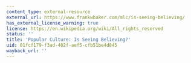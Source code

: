 ```yaml
---
content_type: external-resource
external_url: https://www.frankwbaker.com/mlc/is-seeing-believing/
has_external_license_warning: true
license: https://en.wikipedia.org/wiki/All_rights_reserved
status: ''
title: 'Popular Culture: Is Seeing Believing?'
uid: 01fcf179-f3ad-402f-aef5-cfb51be4d845
wayback_url: ''
---
```

